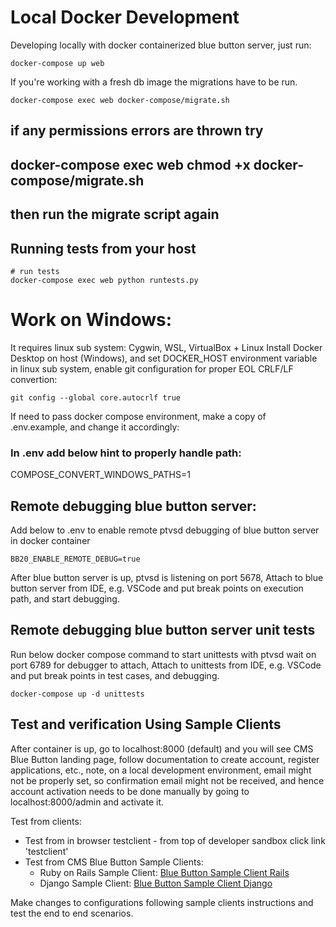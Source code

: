 # Local Docker Development

Developing locally with docker containerized blue button server, just run: 

```
docker-compose up web
```

If you're working with a fresh db image
the migrations have to be run.

```
docker-compose exec web docker-compose/migrate.sh

```

## if any permissions errors are thrown try
## docker-compose exec web chmod +x docker-compose/migrate.sh
## then run the migrate script again

## Running tests from your host

```
# run tests
docker-compose exec web python runtests.py
```

# Work on Windows:

It requires linux sub system: Cygwin, WSL, VirtualBox + Linux
Install Docker Desktop on host (Windows), and set DOCKER_HOST environment 
variable in linux sub system, enable git configuration for proper EOL CRLF/LF 
convertion: 

```
git config --global core.autocrlf true

```

If need to pass docker compose environment, make a copy of .env.example, and
change it accordingly:

### In .env add below hint to properly handle path:

COMPOSE_CONVERT_WINDOWS_PATHS=1

## Remote debugging blue button server:

Add below to .env to enable remote ptvsd debugging
of blue button server in docker container

```
BB20_ENABLE_REMOTE_DEBUG=true
```

After blue button server is up, ptvsd is listening on port 5678,
Attach to blue button server from IDE, e.g. VSCode and put break 
points on execution path, and start debugging.

## Remote debugging blue button server unit tests

Run below docker compose command to start unittests with ptvsd wait on port 6789 for debugger to attach,
Attach to unittests from IDE, e.g. VSCode and put break points in test cases, and debugging.

```
docker-compose up -d unittests

```

## Test and verification Using Sample Clients

After container is up, go to localhost:8000 (default) and you will see CMS Blue Button landing page,
follow documentation to create account, register applications, etc., note, on a local development environment, email might not be properly set, so confirmation email might not be received, and hence account activation needs to
be done manually by going to localhost:8000/admin and activate it.

Test from clients:


* Test from in browser testclient - from top of developer sandbox click link 'testclient'
* Test from CMS Blue Button Sample Clients:
  * Ruby on Rails Sample Client: [Blue Button Sample Client Rails](https://github.com/CMSgov/bluebutton-sample-client-rails) 
  * Django Sample Client: [Blue Button Sample Client Django](https://github.com/CMSgov/bluebutton-sample-client-django)

Make changes to configurations following sample clients instructions and test the end to end scenarios.
